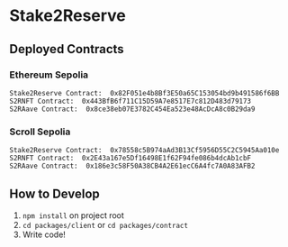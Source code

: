 # Stake2Reserve


## Deployed Contracts
### Ethereum Sepolia
```
Stake2Reserve Contract:  0x82F051e4b8Bf3E50a65C153054bd9b491586f6BB
S2RNFT Contract:  0x443BfB6f711C15D59A7e8517E7c812D483d79173
S2RAave Contract:  0x8ce38eb07E3782C454Ea523e48AcDcA8c0B29da9
```
### Scroll Sepolia
```
Stake2Reserve Contract:  0x78558c5B974aAd3B13Cf5956D55C2C5945Aa010e
S2RNFT Contract:  0x2E43a167e5Df16498E1f62F94fe086b4dcAb1cbF
S2RAave Contract:  0x186e3c58F50A38CB4A2E61ecC6A4fc7A0A83AFB2
```


## How to Develop

1. `npm install` on project root
2. `cd packages/client` or `cd packages/contract`
3. Write code!
